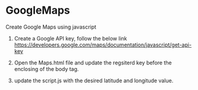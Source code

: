 # GoogleMaps
Create Google Maps using javascript

1. Create a Google API key, follow the below link 
https://developers.google.com/maps/documentation/javascript/get-api-key

2. Open the Maps.html file and update the regsiterd key before the enclosing of the body tag.

3. update the script.js with the desired latitude and longitude value.


